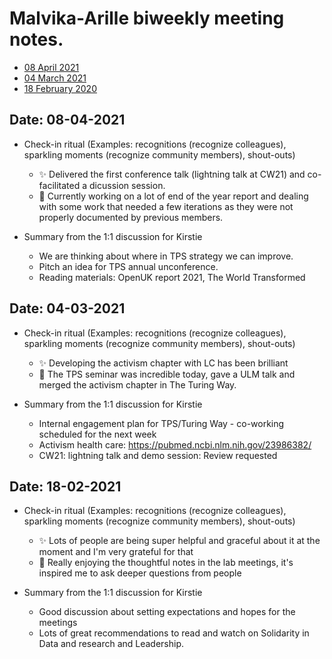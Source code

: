 # Malvika-Arille biweekly meeting notes.

* [08 April 2021](#date-08-04-2021)
* [04 March 2021](#date-04-03-2021)
* [18 February 2020](#date-18-02-2021)

## Date: 08-04-2021

- Check-in ritual
(Examples: recognitions (recognize colleagues), sparkling moments (recognize community members), shout-outs)
    -  :sparkles: Delivered the first conference talk (lightning talk at CW21) and co-facilitated a dicussion session.
    -  :loudspeaker: Currently working on a lot of end of the year report and dealing with some work that needed a few iterations as they were not properly documented by previous members.

- Summary from the 1:1 discussion for Kirstie
    - We are thinking about where in TPS strategy we can improve. 
    - Pitch an idea for TPS annual unconference.
    - Reading materials: OpenUK report 2021, The World Transformed

## Date: 04-03-2021

- Check-in ritual
(Examples: recognitions (recognize colleagues), sparkling moments (recognize community members), shout-outs)
    -  :sparkles: Developing the activism chapter with LC has been brilliant 
    -  :loudspeaker: The TPS seminar was incredible today, gave a ULM talk and merged the activism chapter in The Turing Way.

- Summary from the 1:1 discussion for Kirstie
    - Internal engagement plan for TPS/Turing Way - co-working scheduled for the next week
    - Activism health care: https://pubmed.ncbi.nlm.nih.gov/23986382/
    - CW21: lightning talk and demo session: Review requested

## Date: 18-02-2021

- Check-in ritual
(Examples: recognitions (recognize colleagues), sparkling moments (recognize community members), shout-outs)
    -  :sparkles: Lots of people are being super helpful and graceful about it at the moment and I'm very grateful for that 
    - :loudspeaker: Really enjoying the thoughtful notes in the lab meetings, it's inspired me to ask deeper questions from people 

- Summary from the 1:1 discussion for Kirstie
    - Good discussion about setting expectations and hopes for the meetings
    - Lots of great recommendations to read and watch on Solidarity in Data and research and Leadership. 
